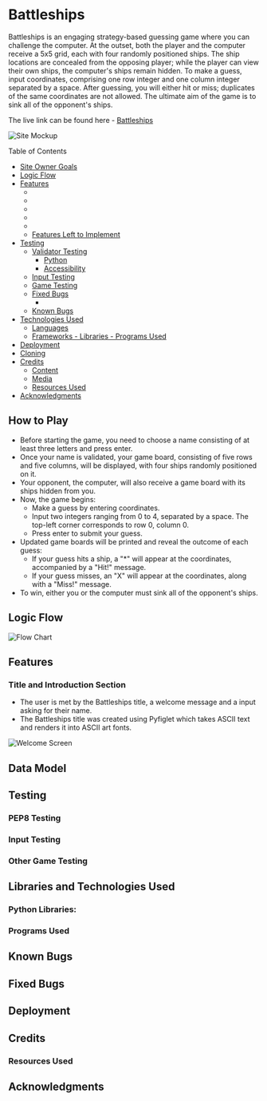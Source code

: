 # Battleships 

Battleships is an engaging strategy-based guessing game where you can challenge the computer. At the outset, both the player and the computer receive a 5x5 grid, each with four randomly positioned ships. The ship locations are concealed from the opposing player; while the player can view their own ships, the computer's ships remain hidden. To make a guess, input coordinates, comprising one row integer and one column integer separated by a space. After guessing, you will either hit or miss; duplicates of the same coordinates are not allowed. The ultimate aim of the game is to sink all of the opponent's ships.


The live link can be found here - [Battleships]()

![Site Mockup]()

Table of Contents

  * [Site Owner Goals](#site-owner-goals)
  * [Logic Flow](#logic-flow)  
  * [Features](#features)
    + [](#)
    + [](#)
    + [](#)
    + [](#)
    + [](#)
    + [Features Left to Implement](#features-left-to-implement)
  * [Testing](#testing)
    + [Validator Testing](#validator-testing)
      - [Python](#python)
      - [Accessibility](#accessibility)
    + [Input Testing](#input-testing)
    + [Game Testing](#game-testing)
    + [Fixed Bugs](#fixed-bugs)
      - [](#)
    + [Known Bugs](#known-bugs)
  * [Technologies Used](#technologies-used)
    + [Languages](#languages)
    + [Frameworks - Libraries - Programs Used](#frameworks---libraries---programs-used)
  * [Deployment](#deployment)
  * [Cloning](#cloning)
  * [Credits](#credits)
    + [Content](#content)
    + [Media](#media)
    + [Resources Used](#resources-used)
  * [Acknowledgments](#acknowledgments)


## How to Play
- Before starting the game, you need to choose a name consisting of at least three letters and press enter.
- Once your name is validated, your game board, consisting of five rows and five columns, will be displayed, with four ships randomly positioned on it.
- Your opponent, the computer, will also receive a game board with its ships hidden from you.
- Now, the game begins:
  - Make a guess by entering coordinates.
  - Input two integers ranging from 0 to 4, separated by a space. The top-left corner corresponds to row 0, column 0.
  - Press enter to submit your guess.
- Updated game boards will be printed and reveal the outcome of each guess:
  - If your guess hits a ship, a "*" will appear at the coordinates, accompanied by a "Hit!" message.
  - If your guess misses, an "X" will appear at the coordinates, along with a "Miss!" message.
- To win, either you or the computer must sink all of the opponent's ships.

## Logic Flow

![Flow Chart]()


## Features

### Title and Introduction Section
- The user is met by the Battleships title, a welcome message and a input asking for their name.
- The Battleships title was created using Pyfiglet which takes ASCII text and renders it into ASCII art fonts.

![Welcome Screen]()

## Data Model

## Testing

### PEP8 Testing

### Input Testing

### Other Game Testing

## Libraries and Technologies Used

### Python Libraries:

### Programs Used

## Known Bugs

## Fixed Bugs

## Deployment

## Credits 

### Resources Used

## Acknowledgments